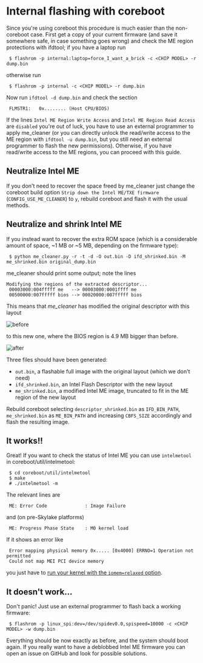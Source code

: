 # Internal flashing with coreboot

Since you're using coreboot this procedure is much easier than the non-coreboot case.
First get a copy of your current firmware (and save it somewhere safe, in case something goes wrong) and check the ME region protections with ifdtool; if you have a laptop run

     $ flashrom -p internal:laptop=force_I_want_a_brick -c <CHIP MODEL> -r dump.bin

otherwise run

     $ flashrom -p internal -c <CHIP MODEL> -r dump.bin

Now run `ifdtool -d dump.bin` and check the section

     FLMSTR1:   0x........ (Host CPU/BIOS)

If the lines `Intel ME Region Write Access` and `Intel ME Region Read Access` are `disabled` you're out of luck, you have to use an external programmer to apply me_cleaner (or you can directly unlock the read/write access to the ME region with `ifdtool -u dump.bin`, but you still need an external programmer to flash the new permissions). Otherwise, if you have read/write access to the ME regions, you can proceed with this guide.

## Neutralize Intel ME

If you don't need to recover the space freed by me_cleaner just change the coreboot build option `Strip down the Intel ME/TXE firmware` (`CONFIG_USE_ME_CLEANER`) to `y`, rebuild coreboot and flash it with the usual methods.

## Neutralize and shrink Intel ME

If you instead want to recover the extra ROM space (which is a considerable amount of space, ~1 MB or ~5 MB, depending on the firmware type):

     $ python me_cleaner.py -r -t -d -O out.bin -D ifd_shrinked.bin -M me_shrinked.bin original_dump.bin

me_cleaner should print some output; note the lines

```
Modifying the regions of the extracted descriptor...
 00003000:004fffff me   --> 00003000:0001ffff me
 00500000:007fffff bios --> 00020000:007fffff bios
```

This means that _me_cleaner_ has modified the original descriptor with this layout

![before](http://oi65.tinypic.com/10rn12d.jpg)

to this new one, where the BIOS region is 4.9 MB bigger than before.

![after](http://oi67.tinypic.com/2nkrkoi.jpg)

Three files should have been generated:
 * `out.bin`, a flashable full image with the original layout (which we don't need)
 * `ifd_shrinked.bin`, an Intel Flash Descriptor with the new layout
 * `me_shrinked.bin`, a modified Intel ME image, truncated to fit in the ME region of the new layout

Rebuild coreboot selecting `descriptor_shrinked.bin` as `IFD_BIN_PATH`, `me_shrinked.bin` as `ME_BIN_PATH` and increasing `CBFS_SIZE` accordingly and flash the resulting image.

##  It works!!

Great! If you want to check the status of Intel ME you can use `intelmetool` in coreboot/util/intelmetool:

     $ cd coreboot/util/intelmetool
     $ make
     # ./intelmetool -m

The relevant lines are

     ME: Error Code              : Image Failure

and (on pre-Skylake platforms)

     ME: Progress Phase State    : M0 kernel load

If it shows an error like

     Error mapping physical memory 0x..... [0x4000] ERRNO=1 Operation not permitted
     Could not map MEI PCI device memory

you just have to [run your kernel with the `iomem=relaxed` option](https://github.com/corna/me_cleaner/issues/30#issuecomment-301193328).

##  It doesn't work...

Don't panic! Just use an external programmer to flash back a working firmware:

     $ flashrom -p linux_spi:dev=/dev/spidev0.0,spispeed=10000 -c <CHIP MODEL> -w dump.bin

Everything should be now exactly as before, and the system should boot again. If you really want to have a deblobbed Intel ME firmware you can open an issue on GitHub and look for possible solutions.